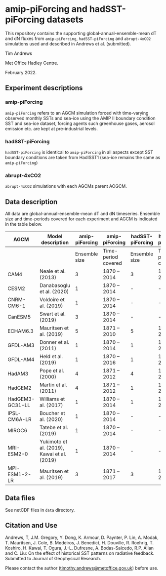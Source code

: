 # amip-piForcing and hadSST-piForcing datasets

This repository contains the supporting global-annual-ensemble-mean dT and dN fluxes from `amip-piForcing`, `hadSST-piForcing` and `abrupt-4xCO2` simulations used and described in Andrews et al. (submitted).

Tim Andrews

Met Office Hadley Centre.

February 2022.

## Experiment descriptions

### amip-piForcing

`amip-piForcing` refers to an AGCM simulation forced with time-varying observed monthly SSTs and sea-ice using the AMIP II boundary condition SST and sea-ice dataset, forcing agents such greenhouse gases, aerosol emission etc. are kept at pre-industrial levels.

### hadSST-piForcing

`hadSST-piForcing` is identical to `amip-piForcing` in all aspects except SST boundary conditions are taken from HadISST1 (sea-ice remains the same as `amip-piForcing`)

### abrupt-4xCO2

`abrupt-4xCO2` simulations with each AGCMs parent AOGCM.

## Data description

All data are global-annual-ensemble-mean dT and dN timeseries. Ensemble size and time-periods covered for each experiment and AGCM is indicated in the table below.

| AGCM | Model description | amip-piForcing | amip-piForcing | hadSST-piForcing | hadSST-piForcing |
| --- | --- | --- | --- | --- | --- |
| | | Ensemble size | Time-period covered | Ensemble size | Time-period covered |
| CAM4 | Neale et al. (2013) | 3 | 1870 – 2014 | 3 | 1870 – 2014 |
| CESM2 | Danabasoglu et al. (2020) | 1 | 1870 – 2014 | - |	- |
| CNRM-CM6-1 | Voldoire et al. (2019) | 1 | 1870 – 2014 | - | - |
| CanESM5 | Swart et al. (2019) | 3 | 1870 – 2014 |	- | - |
| ECHAM6.3 | Mauritsen et al. (2019) | 5 | 1871 – 2010 | 5 | 1871 – 2015 |
| GFDL-AM3 | Donner et al. (2011) | 1 | 1870 – 2014 | 1 | 1870 – 2014 |
| GFDL-AM4 | Held et al. (2019) | 1 | 1870 – 2016 | 1 | 1870 – 2016 |
| HadAM3 | Pope et al. (2000) | 4 | 1871 – 2012 | 4 | 1871 – 2012 |
| HadGEM2 | Martin et al. (2011) | 4 | 1871 – 2012	 | 1 | 1871 – 2012 |
| HadGEM3-GC31-LL | Williams et al. (2017) | 1 | 1870 – 2014 | 1 | 1871 – 2016 |
| IPSL-CM6A-LR | Boucher et al. (2020) | 1 | 1870 – 2014 | - | - |
| MIROC6 | Tatebe et al. (2019) | 1 | 1870 – 2014 | - | - |
| MRI-ESM2-0 | Yukimoto et al. (2019), Kawai et al. (2019) | 1 | 1870 – 2014 | - | - |
| MPI-ESM1-2-LR | Mauritsen et al. (2019) |	3  | 1871 – 2017 | 3 | 1871 – 2017 |


## Data files

See netCDF files in `data` directory.

## Citation and Use

Andrews, T, J.M. Gregory, Y. Dong, K. Armour, D. Paynter, P. Lin, A. Modak, T. Mauritsen, J. Cole, B. Medeiros, J. Benedict, H. Douville, R. Roehrig, T. Koshiro, H. Kawai, T. Ogura, J.-L. Dufresne, A. Bodas-Salcedo, R.P. Allan and C. Liu: On the effect of historical SST patterns on radiative feedback. Submitted to Journal of Geophysical Research.

Please contact the author (timothy.andrews@metoffice.gov.uk) before use.
